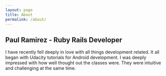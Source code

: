 ```yaml
---
layout: page
title: About
permalink: /about/
---
```


## Paul Ramirez - Ruby Rails Developer

I have recently fell deeply in love with all things development related. It all began with Udacity tutorials for Android development. I was deeply impressed with how well thought out the classes were. They were intuitive and challenging at the same time. 



